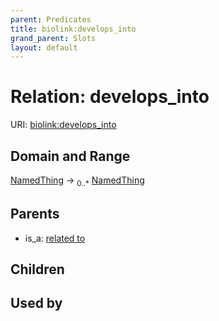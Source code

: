```yaml
---
parent: Predicates
title: biolink:develops_into
grand_parent: Slots
layout: default
---
```


# Relation: develops_into




URI: [biolink:develops_into](https://w3id.org/biolink/vocab/develops_into)

## Domain and Range

[NamedThing](NamedThing.md) ->  <sub>0..\*</sub> [NamedThing](NamedThing.md)

## Parents

 *  is_a: [related to](related_to.md)

## Children


## Used by

